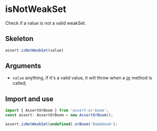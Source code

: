 # isNotWeakSet

Check if a value is not a valid weakSet.

## Skeleton

```ts
assert.isNotWeakSet(value)
```

## Arguments

- `value` anything, if it's a valid value, it will throw when a [or](../or.md) method is called;

## Import and use

```ts
import { AssertOrBoom } from 'assert-or-boom';
const assert: AssertOrBoom = new AssertOrBoom();

assert.isNotWeakSet(undefined).orBoom('Badaboom');
```
